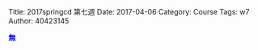 Title: 2017springcd 第七週
Date: 2017-04-06
Category: Course
Tags: w7
Author: 40423145

<b><font color="blue">無</font></b>

<!-- PELICAN_END_SUMMARY -->


